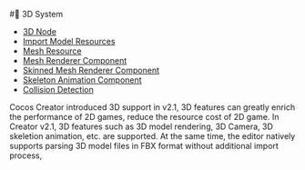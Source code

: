 # 3D System

- [3D Node](3d-node.md)
- [Import Model Resources](import-model.md)
- [Mesh Resource](mesh.md)
- [Mesh Renderer Component](mesh-renderer.md)
- [Skinned Mesh Renderer Component](skinned-mesh-renderer.md)
- [Skeleton Animation Component](skeleton-animation.md)
- [Collision Detection](intersect.md)

Cocos Creator introduced 3D support in v2.1, 3D features can greatly enrich the performance of 2D games, reduce the resource cost of 2D game. In Creator v2.1, 3D features such as 3D model rendering, 3D Camera, 3D skeletion animation, etc. are supported. At the same time, the editor natively supports parsing 3D model files in FBX format without additional import process,
